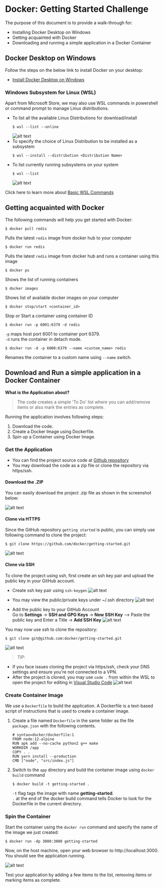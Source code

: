 # Docker: Getting Started Challenge
The purpose of this document is to provide a walk-through for:
- Installing Docker Desktop on Windows
- Getting acquainted with Docker
- Downloading and running a simple application in a Docker Container  

## Docker Desktop on Windows
Follow the steps on the below link to install Docker on your desktop:
- [Install Docker Desktop on Windows](https://docs.docker.com/docker-for-windows/install/ "Official Website: Docker")

### Windows Subsystem for Linux (WSL)
Apart from Microsoft Store, we may also use WSL commands in powershell or command prompt to manage Linux distributions.

- To list all the available Linux Distributions for download/install
    ```
    $ wsl --list --online
    ```
    ![alt text](https://objectstorage.ap-mumbai-1.oraclecloud.com/n/bm29mfisnvsu/b/docker-gettingstarted/o/pic2.JPG)
- To specify the choice of Linux Distribution to be installed as a subsystem
    ```
    $ wsl --install --distribution <Distribution Name>
    ```
- To list currently running subsystems on your system
    ```
    $ wsl --list
    ```
    ![alt text](https://objectstorage.ap-mumbai-1.oraclecloud.com/n/bm29mfisnvsu/b/docker-gettingstarted/o/pic4.JPG)
    
Click here to learn more about [Basic WSL Commands](https://docs.microsoft.com/en-us/windows/wsl/basic-commands)

## Getting acquainted with Docker
The following commands will help you get started with Docker:
```
$ docker pull redis
```
Pulls the latest `redis` image from docker hub to your computer
```
$ docker run redis
```
Pulls the latest `redis` image from docker hub and runs a container using this image
```
$ docker ps
```
Shows the list of running containers
```
$ docker images
```
Shows list of available docker images on your computer
```
$ docker stop/start <container_id>
```
Stop or Start a container using container ID
```
$ docker run -p 6001:6379 -d redis
```
`-p` maps host port 6001 to container port 6379.\
`-d` runs the container in detach mode.
```
$ docker run -d -p 6000:6379 --name <custom_name> redis
```
Renames the container to a custom name using `--name` switch.

## Download and Run a simple application in a Docker Container
**What is the Application about?**
> The code creates a simple 'To Do' list where you can add/remove items or also mark the entries as complete.

Running the application involves following steps:
1. Download the code.
1. Create a Docker Image using Dockerfile. 
1. Spin up a Container using Docker Image.

### Get the Application
- You can find the project source code at [Github repository](https://github.com/docker/getting-started)
- You may download the code as a zip file or clone the repository via https/ssh.

#### Download the .ZIP
You can easily download the project .zip file as shown in the screenshot below:

![alt text](https://objectstorage.ap-mumbai-1.oraclecloud.com/n/bm29mfisnvsu/b/docker-gettingstarted/o/pic5.JPG)

#### Clone via HTTPS
Since the GitHub repository `getting started` is public, you can simply use following command to clone the project:
```
$ git clone https://github.com/docker/getting-started.git
```
![alt text](https://objectstorage.ap-mumbai-1.oraclecloud.com/n/bm29mfisnvsu/b/docker-gettingstarted/o/pic6.JPG)

#### Clone via SSH
To clone the project using ssh, first create an ssh key pair and upload the public key in your GitHub account.
- Create ssh key pair using `ssh-keygen`
  ![alt text](https://objectstorage.ap-mumbai-1.oraclecloud.com/n/bm29mfisnvsu/b/docker-gettingstarted/o/pic7.JPG)

- You may view the public/private keys under ~/.ssh directory
  ![alt text](https://objectstorage.ap-mumbai-1.oraclecloud.com/n/bm29mfisnvsu/b/docker-gettingstarted/o/pic8.JPG)

- Add the public key to your GitHub Account  
  Go to **Settings** -> **SSH and GPG Keys** -> **New SSH Key** --> Paste the public key and Enter a Title -> **Add SSH Key**
  ![alt text](https://objectstorage.ap-mumbai-1.oraclecloud.com/n/bm29mfisnvsu/b/docker-gettingstarted/o/pic12.JPG)

You may now use ssh to clone the repository:
```
$ git clone git@github.com:docker/getting-started.git
```
![alt text](https://objectstorage.ap-mumbai-1.oraclecloud.com/n/bm29mfisnvsu/b/docker-gettingstarted/o/pic13.JPG)  

> TIP:
- If you face issues cloning the project via https/ssh, check your DNS settings and ensure you're not connected to a VPN. 
- After the project is cloned, you may use `code .` from within the WSL to open the project for editing in [Visual Studio Code](https://code.visualstudio.com/sha/download?build=stable&os=win32-x64-user)
  ![alt text](https://objectstorage.ap-mumbai-1.oraclecloud.com/n/bm29mfisnvsu/b/docker-gettingstarted/o/pic14.JPG)

### Create Container Image
We use a `Dockerfile` to build the application. A Dockerfile is a text-based script of instructions that is used to create a container image.
1. Create a file named `Dockerfile` in the same folder as the file `package.json` with the following contents.
   ``` docker 
   # syntax=docker/dockerfile:1
   FROM node:12-alpine
   RUN apk add --no-cache python2 g++ make
   WORKDIR /app
   COPY . .
   RUN yarn install --production
   CMD ["node", "src/index.js"]
   ```
1. Switch to the `app` directory and build the container image using `docker build` command
   ```
   $ docker build -t getting-started .
   ```
   `-t` flag tags the image with name **getting-started**.  \
   `.` at the end of the docker build command tells Docker to look for the Dockerfile in the current directory.

### Spin the Container
Start the container using the `docker run` command and specify the name of the image we just created:
```
$ docker run -dp 3000:3000 getting-started
```
Now, on the host machine, open your web browser to http://localhost:3000. You should see the application running.

![alt text](https://objectstorage.ap-mumbai-1.oraclecloud.com/n/bm29mfisnvsu/b/docker-gettingstarted/o/pic15.JPG)

Test your application by adding a few items to the list, removing items or marking items as complete.
